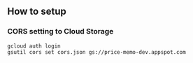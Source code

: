 ## How to setup

### CORS setting to Cloud Storage

```
gcloud auth login
gsutil cors set cors.json gs://price-memo-dev.appspot.com
```